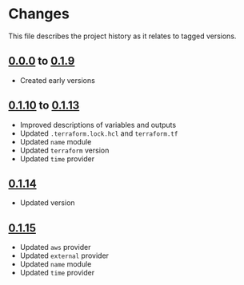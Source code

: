 # Changes
This file describes the project history as it relates to tagged versions.

## [0.0.0](.) to [0.1.9](.)
- Created early versions

## [0.1.10](.) to [0.1.13](.)
- Improved descriptions of variables and outputs
- Updated `.terraform.lock.hcl` and `terraform.tf`
- Updated `name` module
- Updated `terraform` version
- Updated `time` provider

## [0.1.14](.)
- Updated version

## [0.1.15](.)
- Updated `aws` provider
- Updated `external` provider
- Updated `name` module
- Updated `time` provider
